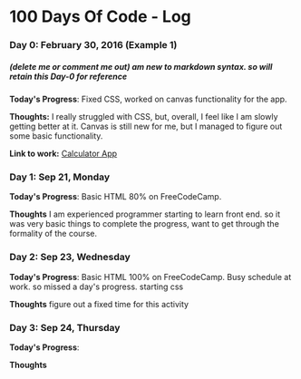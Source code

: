 # 100 Days Of Code - Log

### Day 0: February 30, 2016 (Example 1)
##### (delete me or comment me out) am new to markdown syntax. so will retain this Day-0 for reference

**Today's Progress**: Fixed CSS, worked on canvas functionality for the app.

**Thoughts:** I really struggled with CSS, but, overall, I feel like I am slowly getting better at it. Canvas is still new for me, but I managed to figure out some basic functionality.

**Link to work:** [Calculator App](http://www.example.com)


### Day 1: Sep 21, Monday

**Today's Progress**: Basic HTML 80% on FreeCodeCamp.

**Thoughts** I am experienced programmer starting to learn front end. so it was very basic things to complete the progress, want to get through the formality of the course.


### Day 2: Sep 23, Wednesday

**Today's Progress**: Basic HTML 100% on FreeCodeCamp. Busy schedule at work. so missed a day's progress. starting css

**Thoughts** figure out a fixed time for this activity

### Day 3: Sep 24, Thursday

**Today's Progress**: 

**Thoughts** 
